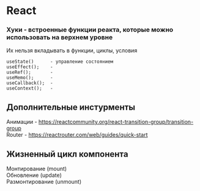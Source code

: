 # React 


### Хуки - встроенные функции реакта, которые можно использовать на верхнем уровне
Их нельзя вкладывать в функции, циклы, условия  
```
useState()      - управление состоянием  
useEffect();    - 
useRef();       - 
useMemo();      - 
useCallback();  - 
useContext();   - 
```

## Дополнительные инстурменты
Анимации - https://reactcommunity.org/react-transition-group/transition-group  
Router - https://reactrouter.com/web/guides/quick-start  

## Жизненный цикл компонента
Монтирование (mount)  
Обновление (update)  
Размонтирование (unmount)  